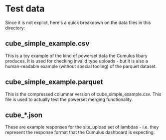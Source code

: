 # Test data

Since it is not explict, here's a quick breakdown on the data files in this directory:

## cube_simple_example.csv

This is a toy example of the kind of powerset data the Cumulus libary produces. It is used for checking invalid type uploads - but it is also a human-readable example (without special tooling) of the parquet dataset.

## cube_simple_example.parquet

This is the compressed columnar version of cube_simple_example.csv. This file is used to actually test the powerset merging functionality.

## cube_*.json

These are example responses for the site_upload set of lambdas - i.e. they represent the response format that the Cumulus dashboard is expecting.

